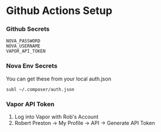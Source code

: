 # Github Actions Setup

### Github Secrets
```
NOVA_PASSWORD
NOVA_USERNAME
VAPOR_API_TOKEN
```

### Nova Env Secrets
You can get these from your local auth.json
```
subl ~/.composer/auth.json
```

### Vapor API Token
1. Log into Vapor with Rob's Account
2. Robert Preston -> My Profile -> API -> Generate API Token
